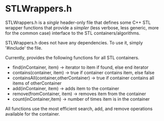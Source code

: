 STLWrappers.h
=============

STLWrappers.h is a *single* header-only file that defines some C++ STL wrapper functions that provide a *simpler* (less verbose, less generic, more for the common case) interface to the STL containers/algorithms.

STLWrappers.h does not have any dependencies. To use it, simply '#include' the file.

Currently, provides the following functions for all STL containers.
- find(inContainer, item) -> iterator to item if found, else end iterator
- contains(container, item) -> true if container contains item, else false
- containsAll(container,otherContainer) -> true if container contains all items of otherContainer
- add(inContainer, item) -> adds item to the container
- remove(fromContainer, item) -> removes item from the container
- count(inContainer,item) -> number of times item is in the container

All functions use the most efficient search, add, and remove operations available for the container.